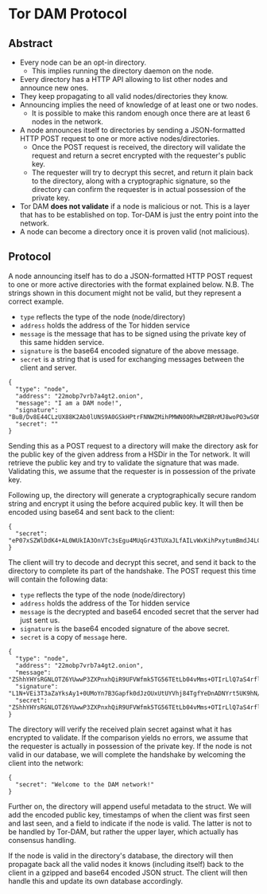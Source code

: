 Tor DAM Protocol
================

Abstract
--------

* Every node can be an opt-in directory.
  * This implies running the directory daemon on the node.
* Every directory has a HTTP API allowing to list other nodes and
  announce new ones.
* They keep propagating to all valid nodes/directories they know.
* Announcing implies the need of knowledge of at least one or two nodes.
  * It is possible to make this random enough once there are at least 6
    nodes in the network.
* A node announces itself to directories by sending a JSON-formatted
  HTTP POST request to one or more active nodes/directories.
  * Once the POST request is received, the directory will validate the
    request and return a secret encrypted with the requester's public
	key.
  * The requester will try to decrypt this secret, and return it plain
    back to the directory, along with a cryptographic signature, so the
	directory can confirm the requester is in actual possession of the
	private key.
* Tor DAM **does not validate** if a node is malicious or not. This is
  a layer that has to be established on top. Tor-DAM is just the entry
  point into the network.
* A node can become a directory once it is proven valid (not malicious).


Protocol
--------

A node announcing itself has to do a JSON-formatted HTTP POST request
to one or more active directories with the format explained below.
N.B. The strings shown in this document might not be valid, but they
represent a correct example.

* `type` reflects the type of the node (node/directory)
* `address` holds the address of the Tor hidden service
* `message` is the message that has to be signed using the private key
  of this same hidden service.
* `signature` is the base64 encoded signature of the above message.
* `secret` is a string that is used for exchanging messages between
  the client and server.


```
{
  "type": "node",
  "address": "22mobp7vrb7a4gt2.onion",
  "message": "I am a DAM node!",
  "signature": "BuB/Dv8E44CLzUX88K2Ab0lUNS9A0GSkHPtrFNNWZMihPMWN0ORhwMZBRnMJ8woPO3wSONBvEvaCXA2hvsVrUJTa+hnevQNyQXCRhdTVVuVXEpjyFzkMamxb6InrGqbsGGkEUqGMSr9aaQ85N02MMrM6T6JuyqSSssFg2xuO+P4=",
  "secret": ""
}
```

Sending this as a POST request to a directory will make the directory
ask for the public key of the given address from a HSDir in the Tor
network. It will retrieve the public key and try to validate the
signature that was made. Validating this, we assume that the requester
is in possession of the private key.

Following up, the directory will generate a cryptographically secure
random string and encrypt it using the before acquired public key. It
will then be encoded using base64 and sent back to the client:


```
{
  "secret": "eP07xSZWlDdK4+AL0WUkIA3OnVTc3sEgu4MUqGr43TUXaJLfAILvWxKihPxytumBmdJ4LC45LsrdDuhmUSmZZMJxxiLmB4Gf3zoWa1DmStdc147VsGpexY05jaJUZlbmG0kkTFdPmdcKNbis5xfRn8Duo1e5bOPj41lIopwiil0="
}
```

The client will try to decode and decrypt this secret, and send it back
to the directory to complete its part of the handshake. The POST request
this time will contain the following data:
* `type` reflects the type of the node (node/directory)
* `address` holds the address of the Tor hidden service
* `message` is the decrypted and base64 encoded secret that the server
  had just sent us.
* `signature` is the base64 encoded signature of the above secret.
* `secret` is a copy of `message` here.


```
{
  "type": "node",
  "address": "22mobp7vrb7a4gt2.onion",
  "message": "ZShhYHYsRGNLOTZ6YUwwP3ZXPnxhQiR9UFVWfmk5TG56TEtLb04vMms+OTIrLlQ7aS4rflR3V041RG5Je0tnYw==",
  "signature": "L1N+VEi3T3aZaYksAy1+0UMoYn7B3Gapfk0dJzOUxUtUYVhj84TgfYeDnADNYrt5UK9hN/lCTIhsM6zPO7mSjQI43l3dKvMIikqQDwNey/XaokyPI4/oKrMoGQnu8E8UmHmI1pFvwdO5EQQaKbi90qWNj93KB/NlTwqD9Ir4blY=",
  "secret": "ZShhYHYsRGNLOTZ6YUwwP3ZXPnxhQiR9UFVWfmk5TG56TEtLb04vMms+OTIrLlQ7aS4rflR3V041RG5Je0tnYw=="
}
```

The directory will verify the received plain secret against what it has
encrypted to validate. If the comparison yields no errors, we assume
that the requester is actually in possession of the private key. If the
node is not valid in our database, we will complete the handshake by
welcoming the client into the network:


```
{
  "secret": "Welcome to the DAM network!"
}
```

Further on, the directory will append useful metadata to the struct.
We will add the encoded public key, timestamps of when the client was
first seen and last seen, and a field to indicate if the node is valid.
The latter is not to be handled by Tor-DAM, but rather the upper layer,
which actually has consensus handling.

If the node is valid in the directory's database, the directory will
then propagate back all the valid nodes it knows (including itself) back
to the client in a gzipped and base64 encoded JSON struct. The client
will then handle this and update its own database accordingly.

